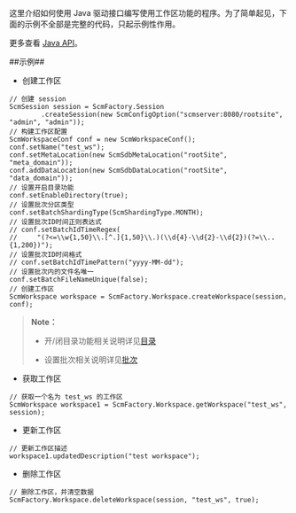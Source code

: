这里介绍如何使用 Java 驱动接口编写使用工作区功能的程序。为了简单起见，下面的示例不全部是完整的代码，只起示例性作用。 


更多查看 [Java API][java_api]。

##示例##
* 创建工作区

```lang-javascript
// 创建 session
ScmSession session = ScmFactory.Session
        .createSession(new ScmConfigOption("scmserver:8080/rootsite", "admin", "admin"));
// 构建工作区配置
ScmWorkspaceConf conf = new ScmWorkspaceConf();
conf.setName("test_ws");
conf.setMetaLocation(new ScmSdbMetaLocation("rootSite", "meta_domain"));
conf.addDataLocation(new ScmSdbDataLocation("rootSite", "data_domain"));
// 设置开启目录功能
conf.setEnableDirectory(true);
// 设置批次分区类型
conf.setBatchShardingType(ScmShardingType.MONTH);
// 设置批次ID时间正则表达式
// conf.setBatchIdTimeRegex(
//     "(?<=\\w{1,50}\\.[^.]{1,50}\\.)(\\d{4}-\\d{2}-\\d{2})(?=\\..{1,200})");
// 设置批次ID时间格式
// conf.setBatchIdTimePattern("yyyy-MM-dd");
// 设置批次内的文件名唯一
conf.setBatchFileNameUnique(false);
// 创建工作区
ScmWorkspace workspace = ScmFactory.Workspace.createWorkspace(session, conf);
```
>  **Note：**
>
>  * 开/闭目录功能相关说明详见[目录][directory]
>
>  * 设置批次相关说明详见[批次][batch]

* 获取工作区

```lang-javascript
// 获取一个名为 test_ws 的工作区
ScmWorkspace workspace1 = ScmFactory.Workspace.getWorkspace("test_ws", session);
```

* 更新工作区

```lang-javascript
// 更新工作区描述
workspace1.updatedDescription("test workspace");
```

* 删除工作区

```lang-javascript
// 删除工作区，并清空数据
ScmFactory.Workspace.deleteWorkspace(session, "test_ws", true);
```

[java_api]:api/java/html/index.html
[directory]:Architecture/Bussiness_Concept/directory.md
[batch]:Architecture/Bussiness_Concept/batch.md